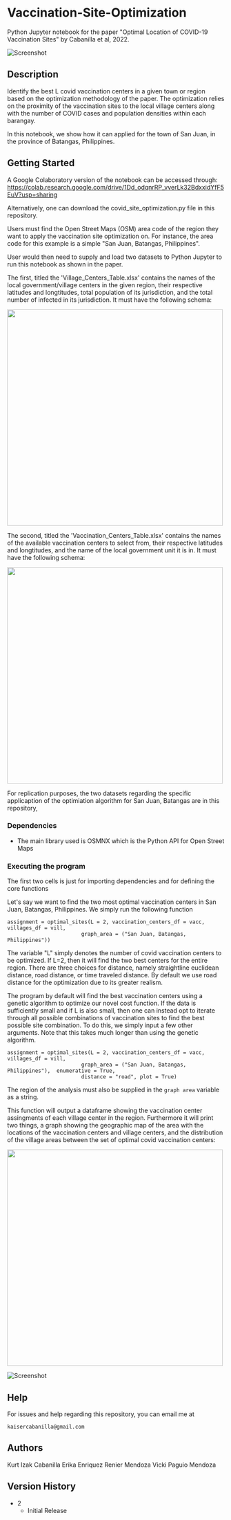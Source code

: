 # Vaccination-Site-Optimization
Python Jupyter notebook for the paper "Optimal Location of COVID-19 Vaccination Sites" by Cabanilla et al, 2022.

![Screenshot](wow.png)
## Description

Identify the best L covid vaccination centers in a given town or region based on the optimization methodology of the paper.  The optimization relies on the proximity of the vaccination sites to the local village centers along with the number of COVID cases and population densities within each barangay.

In this notebook, we show how it can applied for the town of San Juan, in the province of Batangas, Philippines. 

## Getting Started 

A Google Colaboratory version of the notebook can be accessed through:
https://colab.research.google.com/drive/1Dd_odqnrRP_vverLk32BdxxidYfF5EuV?usp=sharing

Alternatively, one can download the covid_site_optimization.py file in this repository.

Users must find the Open Street Maps (OSM) area code of the region they want to apply the vaccination site optimization on.  For instance, the area code for this example is a simple "San Juan, Batangas, Philippines".

User would then need to supply and load two datasets to Python Jupyter to run this notebook as shown in the paper.  

The first, titled the 'Village_Centers_Table.xlsx' contains the names of the local government/village centers in the given region, their respective latitudes and longtitudes, total population of its jurisdiction, and the total number of infected in its jurisdiction.  It must have the following schema:

[<img src="Village_Centers_Table.png.png" width="500"/>](Village_Centers_Table.png)

The second, titled the 'Vaccination_Centers_Table.xlsx' contains the names of the available vaccination centers to select from, their respective latitudes and longtitudes, and the name of the local government unit it is in.  It must have the following schema:

[<img src="Vaccination_Centers_Table.png" width="500"/>](Vaccination_Centers_Table.png)

For replication purposes, the two datasets regarding the specific applicaption of the optimiation algorithm for San Juan, Batangas are in this repository,
### Dependencies

* The main library used is OSMNX which is the Python API for Open Street Maps

### Executing the program
The first two cells is just for importing dependencies and for defining the core functions

Let's say we want to find the two most optimal vaccination centers in San Juan, Batangas, Philippines.  We simply run the following function
```
assignment = optimal_sites(L = 2, vaccination_centers_df = vacc, villages_df = vill,
                        graph_area = ("San Juan, Batangas, Philippines"))
```
The variable "L" simply denotes the number of covid vaccination centers to be optimized.  If L=2, then it will find the two best centers for the entire region.  There are three choices for distance, namely straightline euclidean distance, road distance, or time traveled distance.  By default we use road distance for the optimization due to its greater realism.  

The program by default will find the best vaccination centers using a genetic algorithm to optimize our novel cost function.  If the data is sufficiently small and if L is also small, then one can instead opt to iterate through all possible combinations of vaccination sites to find the best possible site combination. To do this, we simply input a few other arguments. Note that this takes much longer than using the genetic algorithm.

```
assignment = optimal_sites(L = 2, vaccination_centers_df = vacc, villages_df = vill,
                        graph_area = ("San Juan, Batangas, Philippines"),  enumerative = True,
                        distance = "road", plot = True)
```

The region of the analysis must also be supplied in the ```graph area``` variable as a string.

This function will output a dataframe showing the vaccination center assingments of each village center in the region.  Furthermore it will print two things, a graph showing the geographic map of the area with the locations of the vaccination centers and village centers, and the distribution of the village areas between the set of optimal covid vaccination centers:


[<img src="output.png" width="500"/>](output.png)

![Screenshot](2sites_white.png)


## Help

For issues and help regarding this repository, you can email me at
```
kaisercabanilla@gmail.com
```



## Authors
Kurt Izak Cabanilla
Erika Enriquez
Renier Mendoza
Vicki Paguio Mendoza

## Version History
* 2
    * Initial Release

